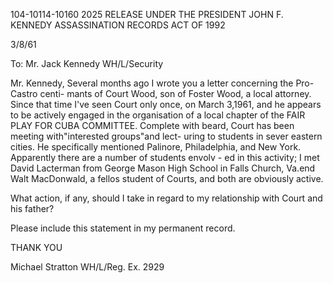 104-10114-10160 2025 RELEASE UNDER THE PRESIDENT JOHN F. KENNEDY ASSASSINATION RECORDS ACT OF 1992

3/8/61

To: Mr. Jack Kennedy
WH/L/Security

Mr. Kennedy,
Several months ago I wrote you a letter concerning the Pro-Castro centi-
mants of Court Wood, son of Foster Wood, a local attorney. Since that time I've
seen Court only once, on March 3,1961, and he appears to be actively engaged
in the organisation of a local chapter of the FAIR PLAY FOR CUBA COMMITTEE.
Complete with beard, Court has been meeting with"interested groups"and lect-
uring to students in sever eastern cities. He specifically mentioned Palinore,
Philadelphia, and New York. Apparently there are a number of students envolv -
ed in this activity; I met David Lacterman from George Mason High School in
Falls Church, Va.end Walt MacDonwald, a fellos student of Courts, and both
are obviously active.

What action, if any, should I take in regard to my relationship with
Court and his father?

Please include this statement in my permanent record.

THANK YOU

Michael Stratton
WH/L/Reg.
Ex. 2929
